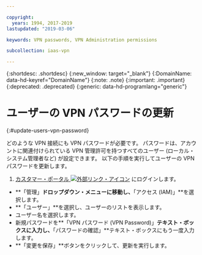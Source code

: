 ```yaml
---

copyright:
  years: 1994, 2017-2019
lastupdated: "2019-03-06"

keywords: VPN passwords, VPN Administration permissions

subcollection: iaas-vpn

---
```



{:shortdesc: .shortdesc}
{:new_window: target="_blank"}
{:DomainName: data-hd-keyref="DomainName"}
{:note: .note}
{:important: .important}
{:deprecated: .deprecated}
{:generic: data-hd-programlang="generic"}

# ユーザーの VPN パスワードの更新
{:#update-users-vpn-password}

どのような VPN 接続にも VPN パスワードが必要です。 パスワードは、アカウントに関連付けられている VPN 管理許可を持つすべてのユーザー (ローカル・システム管理者など) が設定できます。 以下の手順を実行してユーザーの VPN パスワードを更新します。

1. [カスタマー・ポータル ![外部リンク・アイコン](../../icons/launch-glyph.svg "外部リンク・アイコン")](https://{DomainName}/) にログインします。
* **「管理」**ドロップダウン・メニューに移動し、**「アクセス (IAM)」**を選択します。
* **「ユーザー」**を選択し、ユーザーのリストを表示します。
* ユーザー名を選択します。
* 新規パスワードを**「VPN パスワード (VPN Password)」**テキスト・ボックスに入力し、**「パスワードの確認」**テキスト・ボックスにもう一度入力します。
* **「変更を保存」**ボタンをクリックして、更新を実行します。
